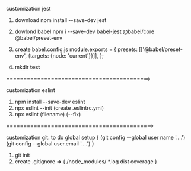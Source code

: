 customization jest

1. download npm install --save-dev jest
2. dowlond babel npm i --save-dev babel-jest @babel/core @babel/preset-env
3. create babel.config.js
   module.exports = {
   presets: [['@babel/preset-env', {targets: {node: 'current'}}]],
   };

4. mkdir **test**

==========================================>

customization eslint

1. npm install --save-dev eslint
2. npx eslint --init (create .eslintrc.yml)
3. npx eslint (filename) (--fix)

===========================================>

customization git.
to do global setup {
(git config --global user name '....')
(git config --global user.email '....')
}

1. git init
2. create .gitignore => {
   /node_modules/
   \*.log
   dist
   coverage
   }
